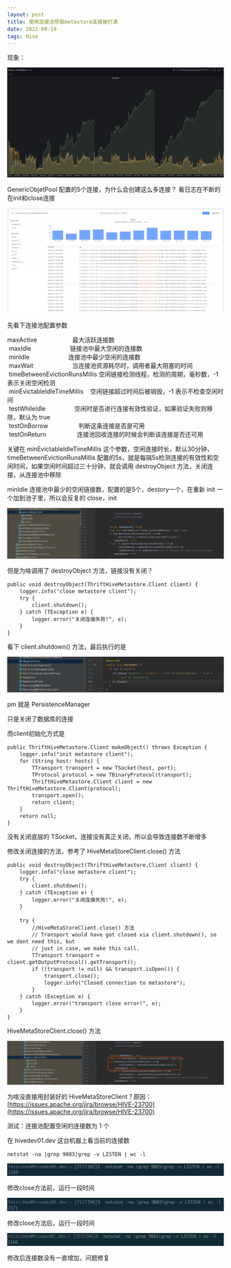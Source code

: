 ```yaml
---
layout: post
title: 使用连接池导致metastore连接被打满
date: 2022-09-19
tags: Hive
---
```


现象：

![](/images/posts/HiveMetastore/img01.png)

GenericObjetPool 配置的5个连接，为什么会创建这么多连接？
看日志在不断的在init和close连接

![](/images/posts/HiveMetastore/img02.png)

先看下连接池配置参数

maxActive                     最大活跃连接数  
 maxIdle                       链接池中最大空闲的连接数  
 minIdle                       连接池中最少空闲的连接数  
 maxWait                       当连接池资源耗尽时，调用者最大阻塞的时间  
 timeBetweenEvictionRunsMillis 空闲链接检测线程，检测的周期，毫秒数，-1 表示关闭空闲检测  
 minEvictableIdleTimeMillis    空闲链接超过时间后被销毁，-1 表示不检查空闲时间  
 testWhileIdle                 空闲时是否进行连接有效性验证，如果验证失败则移除，默认为 true  
 testOnBorrow                  判断这条连接是否是可用  
 testOnReturn                  连接池回收连接的时候会判断该连接是否还可用

关键在 minEvictableIdleTimeMillis 这个参数，空闲连接时长，默认30分钟，timeBetweenEvictionRunsMillis 配置的5s，就是每隔5s检测连接的有效性和空闲时间，如果空闲时间超过三十分钟，就会调用 destroyObject 方法，关闭连接，从连接池中移除

minIdle 连接池中最少的空闲链接数，配置的是5个，destory一个，在重新 init 一个加到池子里，所以会反复的 close，init

![](/images/posts/HiveMetastore/img03.png)

但是为啥调用了 destroyObject 方法，链接没有关闭？

```
public void destroyObject(ThriftHiveMetastore.Client client) {
    logger.info("close metastore client");
    try {
        client.shutdown();
    } catch (TException e) {
        logger.error("关闭连接失败!", e);
    }
}
```

看下 client.shutdown() 方法，最后执行的是

![](/images/posts/HiveMetastore/img04.png)

pm 就是 PersistenceManager

只是关闭了数据库的连接

而client初始化方式是

```
public ThriftHiveMetastore.Client makeObject() throws Exception {
    logger.info("init metastore client");
    for (String host: hosts) {
        TTransport transport = new TSocket(host, port);
        TProtocol protocol = new TBinaryProtocol(transport);
        ThriftHiveMetastore.Client client = new ThriftHiveMetastore.Client(protocol);
        transport.open();
        return client;
    }
    return null;
}
```

没有关闭底层的 TSocket，连接没有真正关闭，所以会导致连接数不断增多

修改关闭连接的方法，参考了 HiveMetaStoreClient.close() 方法

```
public void destroyObject(ThriftHiveMetastore.Client client) {
    logger.info("close metastore client");
    try {
        client.shutdown();
    } catch (TException e) {
        logger.error("关闭连接失败!", e);
    }
 
    try {
        //HiveMetaStoreClient.close() 方法
        // Transport would have got closed via client.shutdown(), so we dont need this, but
        // just in case, we make this call.
        TTransport transport = client.getOutputProtocol().getTransport();
        if ((transport != null) && transport.isOpen()) {
            transport.close();
            logger.info("Closed connection to metastore");
        }
    } catch (Exception e) {
        logger.error("transport close error!", e);
    }
}
```

HiveMetaStoreClient.close() 方法

![](/images/posts/HiveMetastore/img05.png)

为啥没直接用封装好的 HiveMetaStoreClient？原因：[https://issues.apache.org/jira/browse/HIVE-23700](https://issues.apache.org/jira/browse/HIVE-23700)

测试：连接池配置空闲的连接数为 1 个

在 hivedev01.dev 这台机器上看当前的连接数

```
netstat -na |grep 9083|grep -v LISTEN | wc -l
```

![](/images/posts/HiveMetastore/img06.png)

修改close方法前，运行一段时间

![](/images/posts/HiveMetastore/img8.png)

修改close方法后，运行一段时间

![](/images/posts/HiveMetastore/img07.png)

修改后连接数没有一直增加，问题修复

